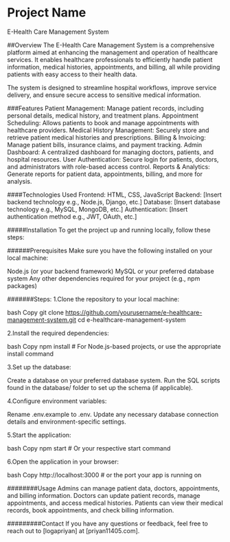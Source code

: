 # Project Name
E-Health Care Management System

##Overview
The E-Health Care Management System is a comprehensive platform aimed at enhancing the management and operation of healthcare services. It enables healthcare professionals to efficiently handle patient information, medical histories, appointments, and billing, all while providing patients with easy access to their health data.

The system is designed to streamline hospital workflows, improve service delivery, and ensure secure access to sensitive medical information.

###Features
Patient Management: Manage patient records, including personal details, medical history, and treatment plans.
Appointment Scheduling: Allows patients to book and manage appointments with healthcare providers.
Medical History Management: Securely store and retrieve patient medical histories and prescriptions.
Billing & Invoicing: Manage patient bills, insurance claims, and payment tracking.
Admin Dashboard: A centralized dashboard for managing doctors, patients, and hospital resources.
User Authentication: Secure login for patients, doctors, and administrators with role-based access control.
Reports & Analytics: Generate reports for patient data, appointments, billing, and more for analysis.

####Technologies Used
Frontend: HTML, CSS, JavaScript
Backend: [Insert backend technology e.g., Node.js, Django, etc.]
Database: [Insert database technology e.g., MySQL, MongoDB, etc.]
Authentication: [Insert authentication method e.g., JWT, OAuth, etc.]

#####Installation
To get the project up and running locally, follow these steps:

######Prerequisites
Make sure you have the following installed on your local machine:

Node.js (or your backend framework)
MySQL or your preferred database system
Any other dependencies required for your project (e.g., npm packages)

#######Steps:
1.Clone the repository to your local machine:

bash
Copy
git clone https://github.com/yourusername/e-healthcare-management-system.git
cd e-healthcare-management-system

2.Install the required dependencies:

bash
Copy
npm install   # For Node.js-based projects, or use the appropriate install command

3.Set up the database:

Create a database on your preferred database system.
Run the SQL scripts found in the database/ folder to set up the schema (if applicable).

4.Configure environment variables:

Rename .env.example to .env.
Update any necessary database connection details and environment-specific settings.

5.Start the application:

bash
Copy
npm start   # Or your respective start command

6.Open the application in your browser:

bash
Copy
http://localhost:3000   # or the port your app is running on

########Usage
Admins can manage patient data, doctors, appointments, and billing information.
Doctors can update patient records, manage appointments, and access medical histories.
Patients can view their medical records, book appointments, and check billing information.

#########Contact
If you have any questions or feedback, feel free to reach out to [logapriyan] at [priyan11405.com].

